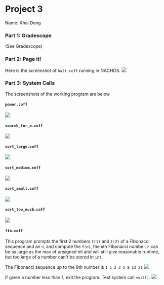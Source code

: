 # Project 3

Name: Khai Dong

### Part 1: Gradescope

(See Gradescope)

### Part 2: Page it!

Here is the screenshot of `halt.coff` running in NACHOS.
![](imgs/halt.png)

### Part 3: System Calls
The screenshots of the working program are below
#### `power.coff`
![](imgs/power.png)

#### `search_for_e.coff`
![](imgs/search_for_e.png)

#### `sort_large.coff`
![](imgs/sort_large.png)

#### `sort_medium.coff`
![](imgs/sort_medium.png)

#### `sort_small.coff`
![](imgs/sort_small.png)

#### `sort_too_much.coff`
![](imgs/sort_too_much.png)


#### `fib.coff`
This program prompts the first 2 numbers `f(1)` and `f(2)` of a Fibonacci sequence and an `n`, and compute the `f(n)`, 
the `n`th Fibonacci number. `n` can be as large as the max of unsigned int and will still give reasonable runtime, but 
too large of a number can't be stored in `int`.

The Fibonacci sequence up to the 8th number is `1 1 2 3 5 8 13 21`
![](imgs/fib.png)

If given a number less than 1, exit the program. Test system call `exit()`.
![](imgs/fib_invalid.png)

